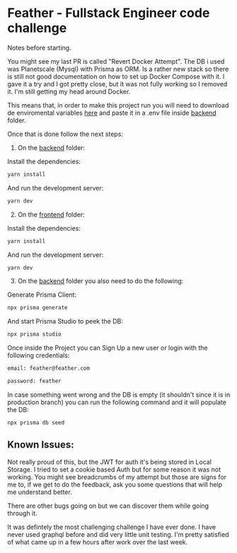 # Feather - Fullstack Engineer code challenge

Notes before starting.

You might see my last PR is called "Revert Docker Attempt". The DB i used was Planetscale (Mysql) with Prisma as ORM. Is a rather new stack so there is still not good documentation on how to set up Docker Compose with it. I gave it a try and I got pretty close, but it was not fully working so I removed it. I'm still getting my head around Docker.

This means that, in order to make this project run you will need to download de enviromental variables [here](https://docs.google.com/document/d/1-9_rAyhGFRkGMkjSRaeyip33X7yVdHtlURtCtMNgA8A/edit) and paste it in a .env file inside [backend](./backend) folder.

Once that is done follow the next steps:

1. On the [backend](./backend) folder:

Install the dependencies:

```bash
yarn install
```

And run the development server:

```bash
yarn dev
```
2. On the [frontend](./frontend) folder:
 
Install the dependencies:

```bash
yarn install
```

And run the development server:

```bash
yarn dev
```

3. On the [backend](./backend) folder you also need to do the following:

Generate Prisma Client:

```bash
npx prisma generate
```

And start Prisma Studio to peek the DB:

```bash
npx prisma studio
```

Once inside the Project you can Sign Up a new user or login with the following credentials:

```bash
email: feather@feather.com

password: feather
```

In case something went wrong and the DB is empty (it shouldn't since it is in production branch) you can run the following command and it will populate the DB:

```bash
npx prisma db seed
```

## Known Issues:
Not really proud of this, but the JWT for auth it's being stored in Local Storage. I tried to set a cookie based Auth but for some reason it was not working. You might see breadcrumbs of my attempt but those are signs for me to, if we get to do the feedback, ask you some questions that will help me understand better.

There are other bugs going on but we can discover them while going through it.

It was defintely the most challenging challenge I have ever done. I have never used graphql before and did very little unit testing. I'm pretty satisfied of what came up in a few hours after work over the last week. 


